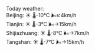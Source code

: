 Today weather:  
Beijing: ☀️ 🌡️-10°C 🌬️↙4km/h  
Tianjin: ☀️ 🌡️-3°C 🌬️→15km/h  
Shijiazhuang: ☀️ 🌡️-8°C 🌬️→7km/h  
Tangshan: ☀️ 🌡️-7°C 🌬️→15km/h  
